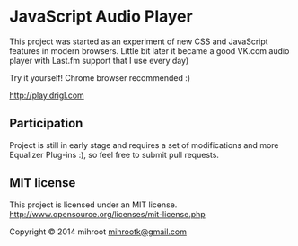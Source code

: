 # JavaScript Audio Player

This project was started as an experiment of new CSS and JavaScript features in modern browsers. Little bit later it became a good VK.com audio player with Last.fm support that I use every day)

Try it yourself! Chrome browser recommended :)

http://play.drigl.com

## Participation

Project is still in early stage and requires a set of modifications and more Equalizer Plug-ins :), so feel free to submit pull requests.

## MIT license

This project is licensed under an MIT license.  
<http://www.opensource.org/licenses/mit-license.php>

Copyright © 2014 mihroot <mihrootk@gmail.com>